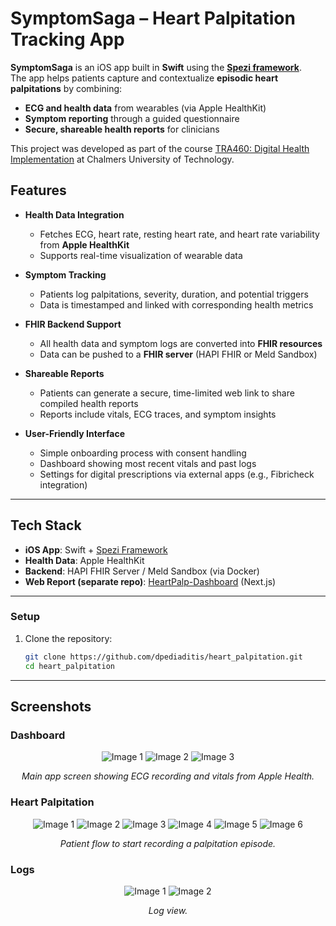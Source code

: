 # SymptomSaga – Heart Palpitation Tracking App

**SymptomSaga** is an iOS app built in **Swift** using the **[Spezi framework](https://github.com/StanfordSpezi/Spezi)**.  
The app helps patients capture and contextualize **episodic heart palpitations** by combining:  
- **ECG and health data** from wearables (via Apple HealthKit)  
- **Symptom reporting** through a guided questionnaire  
- **Secure, shareable health reports** for clinicians  

This project was developed as part of the course [TRA460: Digital Health Implementation](https://www.chalmers.se/en/education/your-studies/course-selection-and-registration/select-courses/choose-a-tracks-course/digital-health-implementation/) at Chalmers University of Technology.

## Features

- **Health Data Integration**  
  - Fetches ECG, heart rate, resting heart rate, and heart rate variability from **Apple HealthKit**  
  - Supports real-time visualization of wearable data  

- **Symptom Tracking**  
  - Patients log palpitations, severity, duration, and potential triggers  
  - Data is timestamped and linked with corresponding health metrics  

- **FHIR Backend Support**  
  - All health data and symptom logs are converted into **FHIR resources**  
  - Data can be pushed to a **FHIR server** (HAPI FHIR or Meld Sandbox)  

- **Shareable Reports**  
  - Patients can generate a secure, time-limited web link to share compiled health reports  
  - Reports include vitals, ECG traces, and symptom insights  

- **User-Friendly Interface**  
  - Simple onboarding process with consent handling  
  - Dashboard showing most recent vitals and past logs  
  - Settings for digital prescriptions via external apps (e.g., Fibricheck integration)  

---


## Tech Stack

- **iOS App**: Swift + [Spezi Framework](https://github.com/StanfordSpezi/Spezi)  
- **Health Data**: Apple HealthKit  
- **Backend**: HAPI FHIR Server / Meld Sandbox (via Docker)  
- **Web Report (separate repo)**: [HeartPalp-Dashboard](https://github.com/tyrawallen/HeartPalp-Dashboard) (Next.js)  

---

### Setup
1. Clone the repository:  
   ```bash
   git clone https://github.com/dpediaditis/heart_palpitation.git
   cd heart_palpitation

---

## Screenshots
### Dashboard
<p align="center">
  <img src="docs/images/Dashboard.svg" alt="Image 1">
  <img src="docs/images/Dashboard2.svg" alt="Image 2">
  <img src="docs/images/Dasboard3.svg" alt="Image 3">
</p>

<p align="center"><i>Main app screen showing ECG recording and vitals from Apple Health.</i></p>

### Heart Palpitation
<p align="center">
  <img src="docs/images/HeartPalpitation.svg" alt="Image 1">
  <img src="docs/images/HeartPalpitation2.svg" alt="Image 2">
  <img src="docs/images/HeartPalpitation3.svg" alt="Image 3">
  <img src="docs/images/HeartPalpitation4.svg" alt="Image 4">
  <img src="docs/images/HeartPalpitation5.svg" alt="Image 5">
  <img src="docs/images/HeartPalpitation6.svg" alt="Image 6">
</p>

<p align="center"><i>Patient flow to start recording a palpitation episode.</i></p>

### Logs

<p align="center">
  <img src="docs/images/Log.svg" alt="Image 1">
  <img src="docs/images/Log2.svg" alt="Image 2">
</p>

<p align="center"><i>Log view.</i></p>
